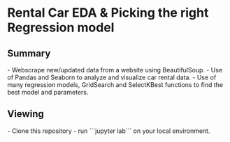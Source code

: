 <h1> Rental Car EDA & Picking the right Regression model </h1>

<h2> Summary </h2>
- Webscrape new/updated data from a website using BeautifulSoup.
- Use of Pandas and Seaborn to analyze and visualize car rental data. 
- Use of many regression models, GridSearch and SelectKBest functions to find the best model and parameters.

<h2> Viewing </h2>
- Clone this repository
- run ```jupyter lab``` on your local environment.
